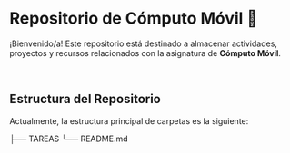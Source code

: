 # Repositorio de Cómputo Móvil 📱

¡Bienvenido/a! Este repositorio está destinado a almacenar actividades, proyectos y recursos relacionados con la asignatura de **Cómputo Móvil**.

<br />

## Estructura del Repositorio

Actualmente, la estructura principal de carpetas es la siguiente:

├── TAREAS └── README.md
